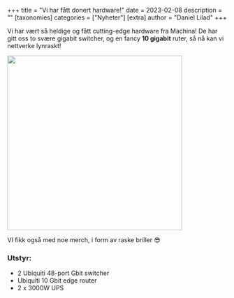 +++
title = "Vi har fått donert hardware!"
date = 2023-02-08
description = ""
[taxonomies]
categories = ["Nyheter"]
[extra]
author = "Daniel Lilad"
+++

Vi har vært så heldige og fått cutting-edge hardware fra Machina! De har gitt
oss to svære gigabit switcher, og en fancy **10 gigabit** ruter, så nå kan vi
nettverke lynraskt!

<img src="/nyheter/ny-tech-fra-machina/7BC9306F-665F-42C0-81D9-C46761C56D15.jpg" width="400" />

VI fikk også med noe merch, i form av raske briller 😎

### Utstyr:

- 2 Ubiquiti 48-port Gbit switcher
- Ubiquiti 10 Gbit edge router
- 2 x 3000W UPS
